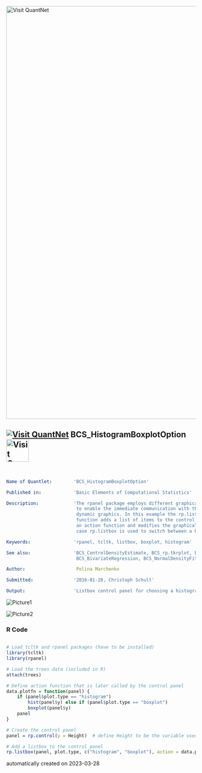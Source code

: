 [<img src="https://github.com/QuantLet/Styleguide-and-FAQ/blob/master/pictures/banner.png" width="1100" alt="Visit QuantNet">](http://quantlet.de/)

## [<img src="https://github.com/QuantLet/Styleguide-and-FAQ/blob/master/pictures/qloqo.png" alt="Visit QuantNet">](http://quantlet.de/) **BCS_HistogramBoxplotOption** [<img src="https://github.com/QuantLet/Styleguide-and-FAQ/blob/master/pictures/QN2.png" width="60" alt="Visit QuantNet 2.0">](http://quantlet.de/)

```yaml


Name of Quantlet:        'BCS_HistogramBoxplotOption'

Published in:            'Basic Elements of Computational Statistics'

Description:             'The rpanel package employs different graphical user interface (GUI) controls
                          to enable the immediate communication with the graphical output and provides
                          dynamic graphics. In this example the rp.listbox function is presented. The
                          function adds a list of items to the control panel. Selecting an item calls
                          an action function and modifies the graphical output accordingly. In this
                          case rp.listbox is used to switch between a histogram and a boxplot.'

Keywords:                'rpanel, tcltk, listbox, boxplot, histogram'

See also:                'BCS_ControlDensityEstimate, BCS_rp.tkrplot, BCS_UnivariateRegression,
                          BCS_BivariateRegression, BCS_NormalDensityFit'

Author:                   Polina Marchenko

Submitted:               '2016-01-28, Christoph Schult'

Output:                  'Listbox control panel for choosing a histogram or boxplot'

```

![Picture1](BCS_HistogramBoxplotOption_Boxplot.png)

![Picture2](BCS_HistogramBoxplotOption_Histogram.png)

### R Code
```r

# Load tcltk and rpanel packages (have to be installed)
library(tcltk)
library(rpanel)

# Load the trees data (included in R)
attach(trees)

# Define action function that is later called by the control panel
data.plotfn = function(panel) {
    if (panel$plot.type == "histogram") 
        hist(panel$y) else if (panel$plot.type == "boxplot") 
        boxplot(panel$y)
    panel
}

# Create the control panel
panel = rp.control(y = Height)  # define Height to be the variable used by action function

# Add a listbox to the control panel
rp.listbox(panel, plot.type, c("histogram", "boxplot"), action = data.plotfn, title = "Plot type")  # add a title to the listbox

```

automatically created on 2023-03-28